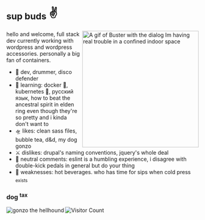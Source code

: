 <!--**juniormince/juniormince** is a ✨ _special_ ✨ repository because its `README.md` (this file) appears on your GitHub profile.-->

# <sub>sup buds</sub> ✌️

<img align="right" alt="A gif of Buster with the dialog Im having real trouble in a confined indoor space" src="https://media.giphy.com/media/3ZA1S5ZYwSRzy/giphy.gif" width="305px;">

hello and welcome, full stack dev currently working with wordpress and wordpress accessories. personally a big fan of containers.

* 🏹 dev, drummer, disco defender
* 🌱 learning: docker 🐳, kubernetes 🦑, русский язык, how to beat the ancestral spirit in elden ring even though they're so pretty and i kinda don't want to
* 🛸 likes: clean sass files, bubble tea, d&d, my dog gonzo
* ⚔️️ dislikes: drupal's naming conventions, jquery's whole deal
* 🔮 neutral comments: eslint is a humbling experience, i disagree with double-kick pedals in general but do your thing
* 🦂 weaknesses: hot beverages. who has time for sips when cold press <sub>exists</sub>

### dog <sup>tax</sup> ###

<img align="left" src="https://media.discordapp.net/attachments/796025847966466058/927989879340675093/20220104_122011.jpg?width=300&height=300" alt="gonzo the hellhound"/>

![Visitor Count](https://profile-counter.glitch.me/%7Bjuniormince%7D/count.svg)
